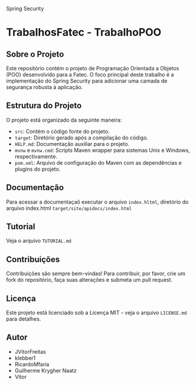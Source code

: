  Spring Security



# TrabalhosFatec - TrabalhoPOO

## Sobre o Projeto
Este repositório contém o projeto de Programação Orientada a Objetos (POO) desenvolvido para a Fatec. O foco principal deste trabalho é a implementação do Spring Security para adicionar uma camada de segurança robusta à aplicação.

## Estrutura do Projeto
O projeto está organizado da seguinte maneira:
- `src`: Contém o código fonte do projeto.
- `target`: Diretório gerado após a compilação do código.
- `HELP.md`: Documentação auxiliar para o projeto.
- `mvnw` e `mvnw.cmd`: Scripts Maven wrapper para sistemas Unix e Windows, respectivamente.
- `pom.xml`: Arquivo de configuração do Maven com as dependências e plugins do projeto.

## Documentação
Para acessar a documentaçaõ executar o arquivo `index.hltml`, diretório do arquivo index.html `target/site/apidocs/index.html`

## Tutorial
Veja o arquivo `TUTORIAL.md`

## Contribuições
Contribuições são sempre bem-vindas! Para contribuir, por favor, crie um fork do repositório, faça suas alterações e submeta um pull request.

## Licença
Este projeto está licenciado sob a Licença MIT - veja o arquivo `LICENSE.md` para detalhes.

## Autor
- JVitorFreitas
- klebber1
- RicardoMfaria
- Guilherme Krygher Naatz
- Vitor 
